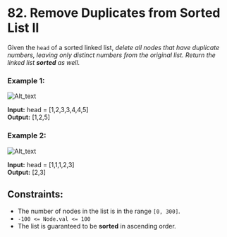 # 82. Remove Duplicates from Sorted List II

Given the `head` of a sorted linked list, *delete all nodes that have duplicate numbers, leaving only distinct numbers from the original list. Return the linked list **sorted** as well.*

### Example 1:
![Alt_text](https://assets.leetcode.com/uploads/2021/01/04/linkedlist1.jpg)

**Input:** head = [1,2,3,3,4,4,5]  
**Output:** [1,2,5]  

### Example 2:
![Alt_text](https://assets.leetcode.com/uploads/2021/01/04/linkedlist2.jpg)

**Input:** head = [1,1,1,2,3]  
**Output:** [2,3]

## Constraints:
- The number of nodes in the list is in the range `[0, 300]`.
- `-100 <= Node.val <= 100`
- The list is guaranteed to be **sorted** in ascending order.